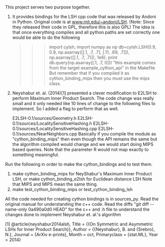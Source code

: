 This project serves two purpose together.
1. It provides bindings for the LSH cpp code that was released by
   Andoni in Python. Original code is at www.mit.edu/~andoni/LSH.
   (Note: Since they released their code in GPL, therefore this is also
   GPL)
   The idea is that once everything compiles and all python paths are
   set correctly one would be able to do the following
    >>> import cylsh;
    >>> import numpy as np
    >>> db=cylsh.LSH(0.9,
                     0.9,
                     np.asarray([[.1, .7, .7],
                                [.11, .69, .7]]),
                     np.asarray([[.1, .7, .7]]),
                     1e6);
    >>> print db.query(np.asarray([.1, .7, 0]))
   "this example comes from the target example_cython_api" in the Makefile
   But remember that if you compiled it as cython_binding_mips
   then you must use the mips class.
2. Neyshabur et. al. (2014)[1] presented a clever modification to E2LSH
   to perform Maximum Inner Product Search. The code change was really
   small and it only needed like 10 lines of change to the following
   files to implement. So I added a flag to perform that as well.
   
   E2LSH-0.1/sources/Geometry.h
   E2LSH-0.1/sources/LocalitySensitiveHashing.h
   E2LSH-0.1/sources/LocalitySensitiveHashing.cpp
   E2LSH-0.1/sources/NearNeighbors.cpp
   Basically if you compile the module as "cython_binding_mips" then even though
   the API remains the same but the algorithm compiled would change
   and we would start doing MIPS based queries. Note that the parameter
   R would not map exactly to something meaningful.
   

Run the following in order to make the cython_bindings and to test them.
1. make cython_binding_mips for  NeyShabur's Maximum Inner Product LSH,
   or make cython_binding_e2lsh for Euclidean distance LSH
   Note that MIPS and MIPS mean the same thing.
2. make test_cython_binding_mips or test_cython_binding_lsh


All the code needed for creating cython bindings is in sources_py.
Read the original manual for understanding the c++ code.
Read the diffs "git diff --name-only 0a490a0d0 HEAD" for the c++ and
.h file to understand the changes done to implement Neyshabur
et. al.'s algorithm


[1] @article{neyshabur2014alsh,
Title = {{On Symmetric and Asymmetric LSHs for Inner Product Search}},
Author = {{Neyshabur}, B. and {Srebro}, N.},
Journal = {ArXiv e-prints},
Month = oct,
Primaryclass = {stat.ML},
Year = 2014}
